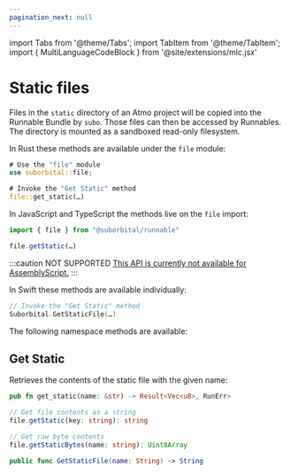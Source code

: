 ```yaml
---
pagination_next: null
---
```


import Tabs from '@theme/Tabs';
import TabItem from '@theme/TabItem';
import { MultiLanguageCodeBlock } from '@site/extensions/mlc.jsx'


# Static files

Files in the `static` directory of an Atmo project will be copied into the Runnable Bundle by `subo`. Those files can then be accessed by Runnables. The directory is mounted as a sandboxed read-only filesystem.

<Tabs groupId="reactr-language">

<TabItem value="rust" label="Rust">

In Rust these methods are available under the `file` module:

```rust
# Use the "file" module
use suborbital::file;

# Invoke the "Get Static" method
file::get_static(…)
```

</TabItem>

<TabItem value="js" label="JavaScript/TypeScript 🧪">

In JavaScript and TypeScript the methods live on the `file` import:

```typescript
import { file } from "@suborbital/runnable"

file.getStatic(…)
```

</TabItem>

<TabItem value="assemblyscript" label="AssemblyScript 🧪">

:::caution NOT SUPPORTED
[This API is currently not available for AssemblyScript.](https://github.com/suborbital/reactr/issues/223)
:::

</TabItem>

<TabItem value="swift" label="Swift 🧪">

In Swift these methods are available individually:

```swift
// Invoke the "Get Static" method
Suborbital.GetStaticFile(…)
```

</TabItem>

</Tabs>

The following namespace methods are available:


## Get Static

Retrieves the contents of the static file with the given name:


<MultiLanguageCodeBlock>

```rust
pub fn get_static(name: &str) -> Result<Vec<u8>, RunErr>
```

```typescript
// Get file contents as a string
file.getStatic(key: string): string

// Get raw byte contents
file.getStaticBytes(name: string): Uint8Array
```

```swift
public func GetStaticFile(name: String) -> String
```

</MultiLanguageCodeBlock>
